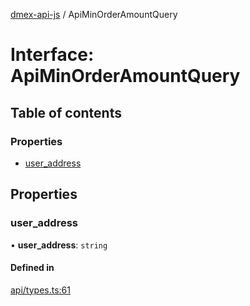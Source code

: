 [dmex-api-js](../README.md) / ApiMinOrderAmountQuery

# Interface: ApiMinOrderAmountQuery

## Table of contents

### Properties

- [user\_address](ApiMinOrderAmountQuery.md#user_address)

## Properties

### user\_address

• **user\_address**: `string`

#### Defined in

[api/types.ts:61](https://github.com/dmex-app/node-api-js/blob/0ea0202/src/api/types.ts#L61)
